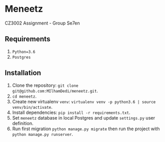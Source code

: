# Meneetz
CZ3002 Assignment - Group Se7en


## Requirements

1. `Python=3.6`
2. `Postgres`

## Installation

1. Clone the repository: `git clone git@github.com:MIlhamDedi/meneetz.git`.
2. `cd meneetz`.
3. Create new virtualenv `venv`: `virtualenv venv -p python3.6 | source venv/bin/activate`.
4. Install dependencies: `pip install -r requirements.txt`.
5. Set `meneetz` database in local Postgres and update `settings.py` user definition.
6. Run first migration `python manage.py migrate` then run the project with `python manage.py runserver`.